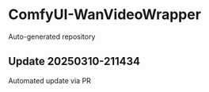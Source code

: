 # ComfyUI-WanVideoWrapper

Auto-generated repository

## Update 20250310-211434

Automated update via PR